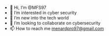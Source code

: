 - 👋 Hi, I’m @MFS97
- 👀 I’m interested in cyber security 
- 🌱 I’m new into the tech world   
- 💞️ I’m looking to collaborate on cybersecurity 
- 📫 How to reach me menardpro97@gmail.com

<!---
MFS97/MFS97 is a ✨ special ✨ repository because its `README.md` (this file) appears on your GitHub profile.
You can click the Preview link to take a look at your changes.
--->
